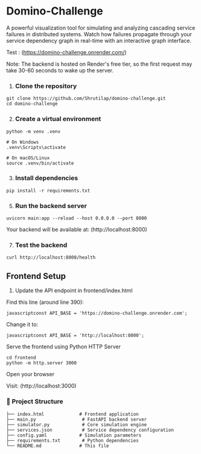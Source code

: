 # Domino-Challenge
A powerful visualization tool for simulating and analyzing cascading service failures in distributed systems. Watch how failures propagate through your service dependency graph in real-time with an interactive graph interface.

Test : (https://domino-challenge.onrender.com/)

Note: The backend is hosted on Render's free tier, so the first request may take 30-60 seconds to wake up the server.

1) ### Clone the repository
```
git clone https://github.com/Shrutilap/domino-challenge.git
cd domino-challenge
```
2) ### Create a virtual environment
```
python -m venv .venv

# On Windows
.venv\Scripts\activate

# On macOS/Linux
source .venv/bin/activate
```
3) ### Install dependencies
```
pip install -r requirements.txt
```
5) ### Run the backend server
```
uvicorn main:app --reload --host 0.0.0.0 --port 8000
```
Your backend will be available at: (http://localhost:8000)

7) ### Test the backend
```
curl http://localhost:8000/health
```

## Frontend Setup

1) Update the API endpoint in frontend/index.html

Find this line (around line 390):
```
javascriptconst API_BASE = 'https://domino-challenge.onrender.com';
```
Change it to:
```
javascriptconst API_BASE = 'http://localhost:8000';
```

Serve the frontend using Python HTTP Server
```
cd frontend
python -m http.server 3000
```
Open your browser

Visit: (http://localhost:3000)


### 📁 Project Structure
```
├── index.html             # Frontend application
├── main.py                 # FastAPI backend server
├── simulator.py            # Core simulation engine
├── services.json           # Service dependency configuration
├── config.yaml            # Simulation parameters
├── requirements.txt        # Python dependencies
└── README.md              # This file
```
